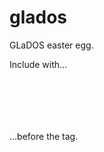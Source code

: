 # glados
GLaDOS easter egg.

Include with...
<code>
<script src="https://ajax.googleapis.com/ajax/libs/jquery/3.1.0/jquery.min.js"></script>
  
<script src="https://glados-egg.github.io/glados/main.js"></script>
</code>

...before the </head> tag.
